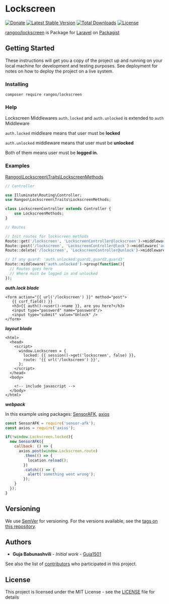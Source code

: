 # Lockscreen

[![Donate](https://img.shields.io/badge/Donate-PayPal-green.svg)](https://www.paypal.me/Guja1501)
[![Latest Stable Version](https://poser.pugx.org/rangoo/lockscreen/v/stable)](https://packagist.org/packages/rangoo/lockscreen)
[![Total Downloads](https://poser.pugx.org/rangoo/lockscreen/downloads)](https://packagist.org/packages/rangoo/lockscreen)
[![License](https://poser.pugx.org/rangoo/lockscreen/license)](https://packagist.org/packages/rangoo/lockscreen)

[rangoo/lockscreen](https://packagist.org/packages/rangoo/lockscreen) is Package for [Laravel](https://laravel.com) on [Packagist](https://packagist.org)

## Getting Started

These instructions will get you a copy of the project up and running on your local machine for development and testing purposes. See deployment for notes on how to deploy the project on a live system.

### Installing

```
composer require rangoo/lockscreen
```

### Help

Lockscreen Middlewares `auth.locked` and `auth.unlocked` is extended to `auth` Middleware

`auth.locked` middleare means that user must be **locked**

`auth.unlocked` middleware means that user must be **unlocked**

Both of them means user must be **logged in**.

### Examples

[Rangoo\Lockscreen\Traits\LockscreenMethods](https://github.com/Guja1501/lockscreen/blob/v1.0.1/src/Traits/LockscreenMethods.php)

```php
// Controller

use Illuminate\Routing\Controller;
use Rangoo\Lockscreen\Traits\LockscreenMethods;

class LockscreenController extends Controller {
	use LockscreenMethods;
}
```

```php
// Routes

// Init routes for lockscreen methods
Route::get('/lockscreen', 'LockscreenController@lockscreen')->middleware('auth.locked');
Route::post('/lockscreen', 'LockscreenController@lock')->middleware('auth.unlocked');
Route::delete('/lockscreen', 'LockscreenController@unlock')->middleware('auth.locked');

// If any guard: 'auth.unlocked:guard1,guard2,guard3'
Route::middleware('auth.unlocked')->group(function(){
  // Routes goes here
  // Where must be logged in and unlocked
});
```

***auth.lock blade***
```blade
<form action="{{ url('/lockscreen') }}" method="post">
   {{ csrf_field() }}
   <h3>{{ auth()->user()->name }}, are you here?</h3>
   <input type="password" name="password"/>
   <input type="submit" value="Unlock" />
</form>
```

***layout blade***

```blade
<html>
  <head>
    <script>
      window.Lockscreen = {
        locked: {{ session()->get('lockscreen', false) }},
        route: '{{ url('/lockscreen') }}',
      };
    </script>
  </head>
  <body>
    
    <!-- include javascript -->
  </body>
</html>
```

***webpack***

In this example using packages: [SensorAFK](https://github.com/Guja1501/sensor-afk), [axios](https://github.com/axios/axios)

```js
const SensorAFK = require('sensor-afk');
const axios = require('axios');

if(!window.Lockscreen.locked){
  new SensorAFK({
    callback: () => {
      axios.post(window.Lockscreen.route)
        .then(() => {
          location.reload();
        })
        .catch(() => {
          alert('something went wrong');
        });
    }
  });
}
```

## Versioning

We use [SemVer](http://semver.org/) for versioning. For the versions available, see the [tags on this repository](https://github.com/Guja1501/lockscreen/tags). 

## Authors

* **Guja Babunashvili** - *Initial work* - [Guja1501](https://github.com/Guja1501)

See also the list of [contributors](https://github.com/Guja1501/lockscreen/contributors) who participated in this project.

## License

This project is licensed under the MIT License - see the [LICENSE](LICENSE) file for details
